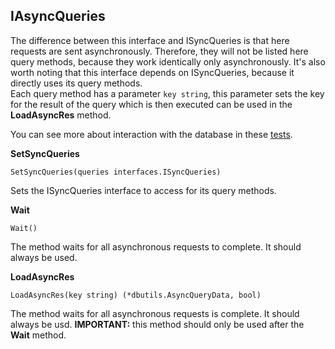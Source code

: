 ## IAsyncQueries
The difference between this interface and ISyncQueries is that here requests are sent asynchronously. Therefore, they will not be listed here 
query methods, because they work identically only asynchronously. It's also worth noting that this interface depends on ISyncQueries, 
because it directly uses its query methods.<br>
Each query method has a parameter ``key string``, this parameter sets the key for the result of the query which is then executed 
can be used in the __LoadAsyncRes__ method.

You can see more about interaction with the database in these [tests](https://github.com/uwine4850/foozy/tree/master/tests/database/db_test).

__SetSyncQueries__
```
SetSyncQueries(queries interfaces.ISyncQueries)
```
Sets the ISyncQueries interface to access for its query methods.

__Wait__
```
Wait()
```
The method waits for all asynchronous requests to complete. It should always be used.

__LoadAsyncRes__
```
LoadAsyncRes(key string) (*dbutils.AsyncQueryData, bool)
```
The method waits for all asynchronous requests is complete. It should always be usd.
__IMPORTANT:__ this method should only be used after the __Wait__ method.
